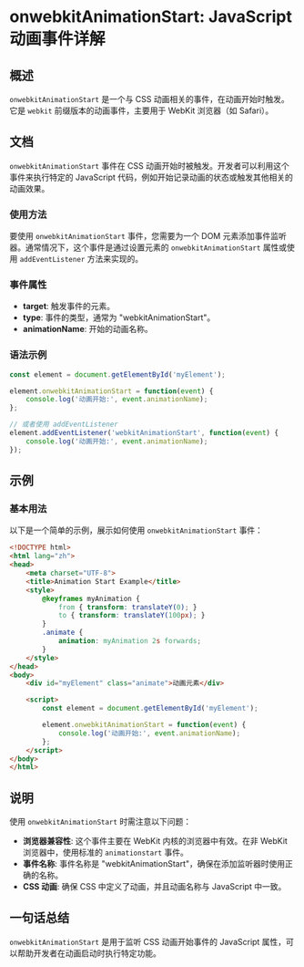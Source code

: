 <!--
Meta Description: # onwebkitAnimationStart: JavaScript 动画事件详解 ## 概述 `onwebkitAnimationStart` 是一个与 CSS 动画相关的事件，在动画开始时触发。它是 `webkit` 前缀版本的动画事件，主要用于 WebKit 浏览器（如 Safari）。 ...
Meta Keywords: onwebkitanimationstart, event, javascript, css, element
-->

# onwebkitAnimationStart: JavaScript 动画事件详解

## 概述
`onwebkitAnimationStart` 是一个与 CSS 动画相关的事件，在动画开始时触发。它是 `webkit` 前缀版本的动画事件，主要用于 WebKit 浏览器（如 Safari）。

## 文档
`onwebkitAnimationStart` 事件在 CSS 动画开始时被触发。开发者可以利用这个事件来执行特定的 JavaScript 代码，例如开始记录动画的状态或触发其他相关的动画效果。

### 使用方法
要使用 `onwebkitAnimationStart` 事件，您需要为一个 DOM 元素添加事件监听器。通常情况下，这个事件是通过设置元素的 `onwebkitAnimationStart` 属性或使用 `addEventListener` 方法来实现的。

### 事件属性
- **target**: 触发事件的元素。
- **type**: 事件的类型，通常为 "webkitAnimationStart"。
- **animationName**: 开始的动画名称。

### 语法示例
```javascript
const element = document.getElementById('myElement');

element.onwebkitAnimationStart = function(event) {
    console.log('动画开始:', event.animationName);
};

// 或者使用 addEventListener
element.addEventListener('webkitAnimationStart', function(event) {
    console.log('动画开始:', event.animationName);
});
```

## 示例
### 基本用法
以下是一个简单的示例，展示如何使用 `onwebkitAnimationStart` 事件：
```html
<!DOCTYPE html>
<html lang="zh">
<head>
    <meta charset="UTF-8">
    <title>Animation Start Example</title>
    <style>
        @keyframes myAnimation {
            from { transform: translateY(0); }
            to { transform: translateY(100px); }
        }
        .animate {
            animation: myAnimation 2s forwards;
        }
    </style>
</head>
<body>
    <div id="myElement" class="animate">动画元素</div>

    <script>
        const element = document.getElementById('myElement');

        element.onwebkitAnimationStart = function(event) {
            console.log('动画开始:', event.animationName);
        };
    </script>
</body>
</html>
```

## 说明
使用 `onwebkitAnimationStart` 时需注意以下问题：
- **浏览器兼容性**: 这个事件主要在 WebKit 内核的浏览器中有效。在非 WebKit 浏览器中，使用标准的 `animationstart` 事件。
- **事件名称**: 事件名称是 "webkitAnimationStart"，确保在添加监听器时使用正确的名称。
- **CSS 动画**: 确保 CSS 中定义了动画，并且动画名称与 JavaScript 中一致。

## 一句话总结
`onwebkitAnimationStart` 是用于监听 CSS 动画开始事件的 JavaScript 属性，可以帮助开发者在动画启动时执行特定功能。